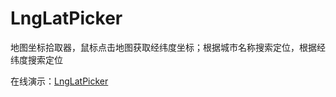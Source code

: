 # LngLatPicker

地图坐标拾取器，鼠标点击地图获取经纬度坐标；根据城市名称搜索定位，根据经纬度搜索定位

在线演示：[LngLatPicker](http://www.gis520.com/gis/tools/LngLatPicker/)
